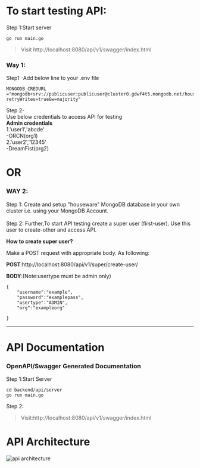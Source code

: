 # To start testing API:
Step 1:Start server
```
go run main.go
```
>Visit http://localhost:8080/api/v1/swagger/index.html

### **Way 1**:
Step1 -Add below line to your .env file
```
MONGODB_CREDURL ="mongodb+srv://publicuser:publicuser@cluster0.gdwf4t5.mongodb.net/houseware?retryWrites=true&w=majority"
```

Step 2-<br>
Use below credentials to access API for testing <br>
**Admin credentials**<br>
1.'user1','abcde'<br>
-ORCN(org1)<br>
2.'user2','12345'<br>
-DreamFist(org2)

# **OR**

### **WAY 2**:
Step 1:
Create and setup "houseware" MongoDB database in your own cluster
i.e. using your MongoDB Account.
<br>
<br>
Step 2:
Further,To start API testing create a super user (first-user).
Use this user to create-other and access API.

**How to create super user?**

Make a POST request with appropriate body.
As following:

**POST**:http://localhost:8080/api/v1/super/create-user/

**BODY**:(Note:usertype must be admin only)
```
{
    "username":"example",
    "password":"examplepass",
    "usertype":"ADMIN",
    "org":"exampleorg"

}
```
- - -
#  API Documentation
### OpenAPI/Swagger Generated Documentation

Step 1:Start Server
```
cd backend/api/server
go run main.go
```
Step 2:
>Visit:http://localhost:8080/api/v1/swagger/index.html

# API Architecture
![api architecture](https://i.ibb.co/ncTLk3J/authbackend-drawio.png)


# 
